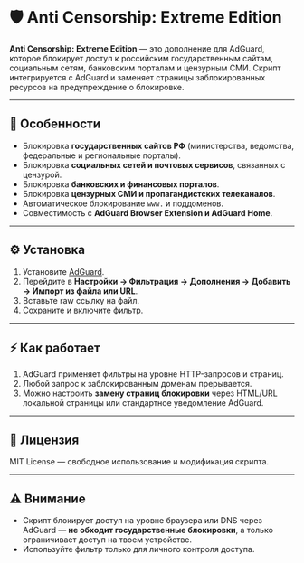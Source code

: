 # 🛡️ Anti Censorship: Extreme Edition

**Anti Censorship: Extreme Edition** — это дополнение для AdGuard, которое блокирует доступ к российским государственным сайтам, социальным сетям, банковским порталам и цензурным СМИ. Скрипт интегрируется с AdGuard и заменяет страницы заблокированных ресурсов на предупреждение о блокировке.

---

## 📌 Особенности

- Блокировка **государственных сайтов РФ** (министерства, ведомства, федеральные и региональные порталы).  
- Блокировка **социальных сетей и почтовых сервисов**, связанных с цензурой.  
- Блокировка **банковских и финансовых порталов**.  
- Блокировка **цензурных СМИ и пропагандистских телеканалов**.  
- Автоматическое блокирование `www.` и поддоменов.  
- Совместимость с **AdGuard Browser Extension и AdGuard Home**.  

---

## ⚙️ Установка

1. Установите [AdGuard](https://adguard.com/).  
2. Перейдите в **Настройки → Фильтрация → Дополнения → Добавить → Импорт из файла или URL**.  
3. Вставьте raw ссылку на файл.
4. Сохраните и включите фильтр.

---

## ⚡ Как работает

1. AdGuard применяет фильтры на уровне HTTP-запросов и страниц.  
2. Любой запрос к заблокированным доменам прерывается.  
3. Можно настроить **замену страниц блокировки** через HTML/URL локальной страницы или стандартное уведомление AdGuard.

---

## 📝 Лицензия

MIT License — свободное использование и модификация скрипта.  

---

## ⚠️ Внимание

- Скрипт блокирует доступ на уровне браузера или DNS через AdGuard — **не обходит государственные блокировки**, а только ограничивает доступ на твоем устройстве.  
- Используйте фильтр только для личного контроля доступа.
